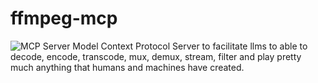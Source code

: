 # ffmpeg-mcp
![](https://badge.mcpx.dev?type=server 'MCP Server')
Model Context Protocol Server to facilitate llms to able to decode, encode, transcode, mux, demux, stream, filter and play pretty much anything that humans and machines have created.
